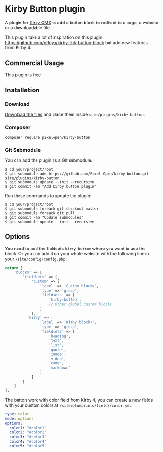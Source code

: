 # Kirby Button plugin

A plugin for [Kirby CMS](http://getkirby.com) to add a button block to redirect to a page, a website or a downloadable file.

This plugin take a lot of inspiration on this plugin: https://github.com/pReya/kirby-link-button-block but add new features from Kirby 4.

## Commercial Usage

This plugin is free

## Installation

### Download

[Download the files](https://github.com/Pixel-Open/kirby-button/releases/tag/1.0.0.zip) and place them inside `site/plugins/kirby-button`.

### Composer

```
composer require pixelopen/kirby-button
```

### Git Submodule

You can add the plugin as a Git submodule.

    $ cd your/project/root
    $ git submodule add https://github.com/Pixel-Open/kirby-button.git site/plugins/kirby-button
    $ git submodule update --init --recursive
    $ git commit -am "Add Kirby button plugin"

Run these commands to update the plugin:

    $ cd your/project/root
    $ git submodule foreach git checkout master
    $ git submodule foreach git pull
    $ git commit -am "Update submodules"
    $ git submodule update --init --recursive

## Options

You need to add the fieldsets `kirby-button` where you want to use the block.
Or you can add it on your whole website with the following line in your `/site/config/config.php`:

```php
return [
    'blocks' => [
        'fieldsets' => [
            'custom' => [
                'label' => 'Custom blocks',
                'type' => 'group',
                'fieldsets' => [
                    'kirby-button',
                    // Other global custom blocks
                ]
            ],
          'kirby' => [
                'label' => 'Kirby blocks',
                'type' => 'group',
                'fieldsets' => [
                    'heading',
                    'text',
                    'list',
                    'quote',
                    'image',
                    'video',
                    'code',
                    'markdown'
                ]
            ]
        ]
    ]
];
```

The button work with color field from Kirby 4, you can create a new fields with your custom colors at `/site/blueprints/fields/color.yml`:

```yml
type: color
mode: options
options:
  color1: "#color1"
  color2: "#color2"
  color3: "#color3"
  color4: "#color4"
  color5: "#color5"
```